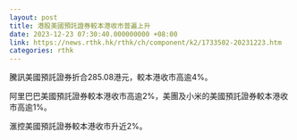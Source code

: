 ```yaml
---
layout: post
title: 港股美國預託證券較本港收市普遍上升
date: 2023-12-23 07:30:40.000000000 +08:00
link: https://news.rthk.hk/rthk/ch/component/k2/1733502-20231223.htm
categories: rthk
---
```


騰訊美國預託證券折合285.08港元，較本港收市高逾4%。

阿里巴巴美國預託證券較本港收市高逾2%，美團及小米的美國預託證券較本港收市高逾1%。

滙控美國預託證券較本港收市升近2%。
